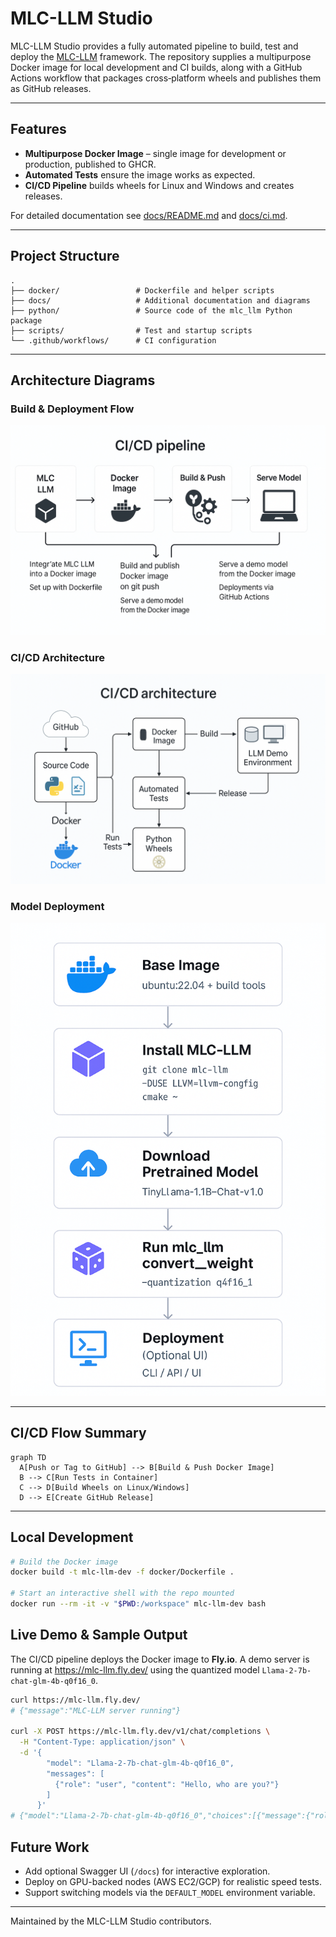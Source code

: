 # MLC-LLM Studio

MLC-LLM Studio provides a fully automated pipeline to build, test and deploy the [MLC-LLM](https://llm.mlc.ai/) framework. The repository supplies a multipurpose Docker image for local development and CI builds, along with a GitHub Actions workflow that packages cross‑platform wheels and publishes them as GitHub releases.

---

## Features

- **Multipurpose Docker Image** – single image for development or production, published to GHCR.
- **Automated Tests** ensure the image works as expected.
- **CI/CD Pipeline** builds wheels for Linux and Windows and creates releases.

For detailed documentation see [docs/README.md](docs/README.md) and [docs/ci.md](docs/ci.md).

---

## Project Structure

```text
.
├── docker/                 # Dockerfile and helper scripts
├── docs/                   # Additional documentation and diagrams
├── python/                 # Source code of the mlc_llm Python package
├── scripts/                # Test and startup scripts
└── .github/workflows/      # CI configuration
```

---

## Architecture Diagrams

### Build & Deployment Flow

![Build & Deployment Flow](docs/assets/CI_CD%20Pipeline%20for%20Docker%20Deployment.png)

### CI/CD Architecture

![CI/CD Architecture](docs/assets/MLC-LLM%20CI_CD%20Architecture%20Flowchart.png)

### Model Deployment

![Model Deployment](docs/assets/Model%20Deployment%20Process.png)

---

## CI/CD Flow Summary

```mermaid
graph TD
  A[Push or Tag to GitHub] --> B[Build & Push Docker Image]
  B --> C[Run Tests in Container]
  C --> D[Build Wheels on Linux/Windows]
  D --> E[Create GitHub Release]
```

---

## Local Development

```bash
# Build the Docker image
docker build -t mlc-llm-dev -f docker/Dockerfile .

# Start an interactive shell with the repo mounted
docker run --rm -it -v "$PWD:/workspace" mlc-llm-dev bash
```

## Live Demo & Sample Output

The CI/CD pipeline deploys the Docker image to **Fly.io**. A demo server is
running at <https://mlc-llm.fly.dev/> using the quantized model
`Llama-2-7b-chat-glm-4b-q0f16_0`.

```bash
curl https://mlc-llm.fly.dev/
# {"message":"MLC-LLM server running"}

curl -X POST https://mlc-llm.fly.dev/v1/chat/completions \
  -H "Content-Type: application/json" \
  -d '{
        "model": "Llama-2-7b-chat-glm-4b-q0f16_0",
        "messages": [
          {"role": "user", "content": "Hello, who are you?"}
        ]
      }'
# {"model":"Llama-2-7b-chat-glm-4b-q0f16_0","choices":[{"message":{"role":"assistant","content":"Hello! I am a test model response."}}]}
```

## Future Work

- Add optional Swagger UI (`/docs`) for interactive exploration.
- Deploy on GPU-backed nodes (AWS EC2/GCP) for realistic speed tests.
- Support switching models via the `DEFAULT_MODEL` environment variable.

---

Maintained by the MLC-LLM Studio contributors.
